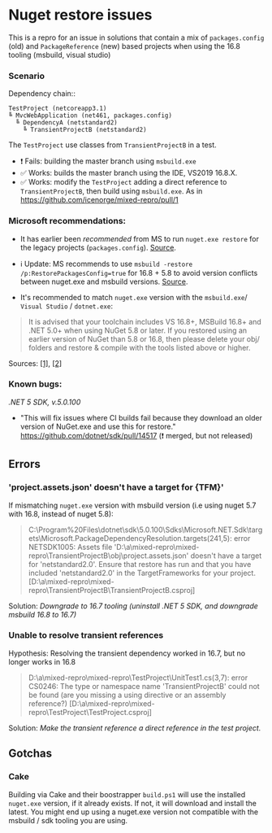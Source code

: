 # Nuget restore issues

This is a repro for an issue in solutions that contain a mix of `packages.config` (old) and `PackageReference` (new) based projects when using the 16.8 tooling (msbuild, visual studio)

### Scenario

Dependency chain::

```
TestProject (netcoreapp3.1) 
╚ MvcWebApplication (net461, packages.config) 
  ╚ DependencyA (netstandard2) 
    ╚ TransientProjectB (netstandard2)
```

The `TestProject` use classes from `TransientProjectB` in a test.

- ❗️ Fails: building the master branch using `msbuild.exe`
- ✅ Works: builds the master branch using the IDE, VS2019 16.8.X.
- ✅ Works: modify the `TestProject` adding a direct reference to `TransientProjectB`, then build using `msbuild.exe`. As in https://github.com/icenorge/mixed-repro/pull/1


### Microsoft recommendations:

- It has earlier been _recommended_ from MS to run `nuget.exe restore` for the legacy projects (`packages.config`).  [Source](https://docs.microsoft.com/en-us/nuget/reference/msbuild-targets#restore-target).
- ℹ️ Update: MS recommends to use `msbuild -restore /p:RestorePackagesConfig=true` for 16.8 + 5.8 to avoid version conflicts between nuget.exe and msbuild versions. [Source](https://twitter.com/dsplaisted/status/1331683532570181633).



- It's recommended to match `nuget.exe` version with the `msbuild.exe`/ `Visual Studio` / `dotnet.exe`:

> It is advised that your toolchain includes VS 16.8+, MSBuild 16.8+ and .NET 5.0+ when using NuGet 5.8 or later.
> If you restored using an earlier version of NuGet than 5.8 or 16.8, then please delete your obj/ folders and restore & compile with the tools listed above or higher.

Sources: [[1]](https://developercommunity.visualstudio.com/comments/1266427/view.html), [[2]](https://devblogs.microsoft.com/nuget/getting-started-with-nuget-5-8/#known-issues)


### Known bugs:

_.NET 5 SDK,  v.5.0.100_
- "This will fix issues where CI builds fail because they download an older version of NuGet.exe and use this for restore." https://github.com/dotnet/sdk/pull/14517 (❗️ merged, but not released)

## Errors

### 'project.assets.json' doesn't have a target for {TFM}'

If mismatching `nuget.exe` version with msbuild version (i.e using nuget 5.7 with 16.8, instead of nuget 5.8):

>C:\Program%20Files\dotnet\sdk\5.0.100\Sdks\Microsoft.NET.Sdk\targets\Microsoft.PackageDependencyResolution.targets(241,5): error NETSDK1005: 
Assets file 'D:\a\mixed-repro\mixed-repro\TransientProjectB\obj\project.assets.json' doesn't have a target for 'netstandard2.0'. 
Ensure that restore has run and that you have included 'netstandard2.0' in the TargetFrameworks for your project. 
[D:\a\mixed-repro\mixed-repro\TransientProjectB\TransientProjectB.csproj]

Solution: _Downgrade to 16.7 tooling (uninstall .NET 5 SDK, and downgrade msbuild 16.8 to 16.7)_

### Unable to resolve transient references 

Hypothesis: Resolving the transient dependency worked in 16.7, but no longer works in 16.8

>D:\a\mixed-repro\mixed-repro\TestProject\UnitTest1.cs(3,7): error CS0246: The type or namespace name 'TransientProjectB' could not be found (are you missing a using directive or an assembly reference?) [D:\a\mixed-repro\mixed-repro\TestProject\TestProject.csproj]

Solution: _Make the transient reference a direct reference in the test project._

## Gotchas

### Cake
Building via Cake and their boostrapper `build.ps1` will use the installed `nuget.exe` version, if it already exists. If not, it will download and install the latest. You might end up using a nuget.exe version not compatible with the msbuild / sdk tooling you are using.